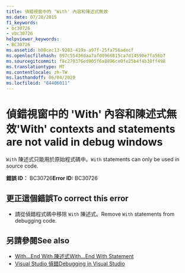 ```yaml
---
title: 偵錯視窗中的 'With' 內容和陳述式無效
ms.date: 07/20/2015
f1_keywords:
- bc30726
- vbc30726
helpviewer_keywords:
- BC30726
ms.assetid: b08cec13-9283-419a-a97f-25fa756adecf
ms.openlocfilehash: 097c55436daa7afd0966815ca7d14590e7fa56b7
ms.sourcegitcommit: f8c270376ed905f6a8896ce0fe25b4f4b38ff498
ms.translationtype: MT
ms.contentlocale: zh-TW
ms.lasthandoff: 06/04/2020
ms.locfileid: "84406011"
---
```

# <a name="with-contexts-and-statements-are-not-valid-in-debug-windows"></a><span data-ttu-id="101fd-102">偵錯視窗中的 'With' 內容和陳述式無效</span><span class="sxs-lookup"><span data-stu-id="101fd-102">'With' contexts and statements are not valid in debug windows</span></span>
<span data-ttu-id="101fd-103">`With` 陳述式只能用於原始程式碼中。</span><span class="sxs-lookup"><span data-stu-id="101fd-103">`With` statements can only be used in source code.</span></span>  
  
 <span data-ttu-id="101fd-104">**錯誤 ID︰** BC30726</span><span class="sxs-lookup"><span data-stu-id="101fd-104">**Error ID:** BC30726</span></span>  
  
## <a name="to-correct-this-error"></a><span data-ttu-id="101fd-105">更正這個錯誤</span><span class="sxs-lookup"><span data-stu-id="101fd-105">To correct this error</span></span>  
  
- <span data-ttu-id="101fd-106">請從偵錯程式碼中移除 `With` 陳述式。</span><span class="sxs-lookup"><span data-stu-id="101fd-106">Remove `With` statements from debugging code.</span></span>  
  
## <a name="see-also"></a><span data-ttu-id="101fd-107">另請參閱</span><span class="sxs-lookup"><span data-stu-id="101fd-107">See also</span></span>

- [<span data-ttu-id="101fd-108">With...End With 陳述式</span><span class="sxs-lookup"><span data-stu-id="101fd-108">With...End With Statement</span></span>](../language-reference/statements/with-end-with-statement.md)
- [<span data-ttu-id="101fd-109">Visual Studio 偵錯</span><span class="sxs-lookup"><span data-stu-id="101fd-109">Debugging in Visual Studio</span></span>](/visualstudio/debugger/debugger-feature-tour)
